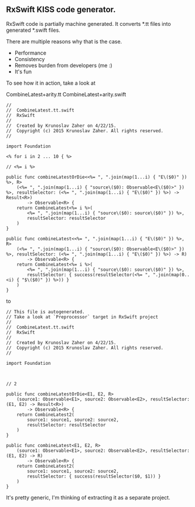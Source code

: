 ## RxSwift KISS code generator.

RxSwift code is partially machine generated. 
It converts *.tt files into generated *.swift files.

There are multiple reasons why that is the case.

* Performance
* Consistency
* Removes burden from developers (me :)
* It's fun

To see how it in action, take a look at 

CombineLatest+arity.tt
CombineLatest+arity.swift

```
//
//  CombineLatest.tt.swift
//  RxSwift
//
//  Created by Krunoslav Zaher on 4/22/15.
//  Copyright (c) 2015 Krunoslav Zaher. All rights reserved.
//

import Foundation

<% for i in 2 ... 10 { %>

// <%= i %>

public func combineLatestOrDie<<%= ", ".join(map(1...i) { "E\($0)" }) %>, R>
    (<%= ", ".join(map(1...i) { "source\($0): Observable<E\($0)>" }) %>, resultSelector: (<%= ", ".join(map(1...i) { "E\($0)" }) %>) -> Result<R>)
        -> Observable<R> {
    return CombineLatest<%= i %>(
        <%= ", ".join(map(1...i) { "source\($0): source\($0)" }) %>,
        resultSelector: resultSelector
    )
}

public func combineLatest<<%= ", ".join(map(1...i) { "E\($0)" }) %>, R>
    (<%= ", ".join(map(1...i) { "source\($0): Observable<E\($0)>" }) %>, resultSelector: (<%= ", ".join(map(1...i) { "E\($0)" }) %>) -> R)
        -> Observable<R> {
    return CombineLatest<%= i %>(
        <%= ", ".join(map(1...i) { "source\($0): source\($0)" }) %>,
        resultSelector: { success(resultSelector(<%= ", ".join(map(0..<i) { "$\($0)" }) %>)) }
    )
}
```

to 

```
// This file is autogenerated.
// Take a look at `Preprocessor` target in RxSwift project 
//
//  CombineLatest.tt.swift
//  RxSwift
//
//  Created by Krunoslav Zaher on 4/22/15.
//  Copyright (c) 2015 Krunoslav Zaher. All rights reserved.
//

import Foundation



// 2

public func combineLatestOrDie<E1, E2, R>
    (source1: Observable<E1>, source2: Observable<E2>, resultSelector: (E1, E2) -> Result<R>)
        -> Observable<R> {
    return CombineLatest2(
        source1: source1, source2: source2,
        resultSelector: resultSelector
    )
}

public func combineLatest<E1, E2, R>
    (source1: Observable<E1>, source2: Observable<E2>, resultSelector: (E1, E2) -> R)
        -> Observable<R> {
    return CombineLatest2(
        source1: source1, source2: source2,
        resultSelector: { success(resultSelector($0, $1)) }
    )
}

```


It's pretty generic, I'm thinking of extracting it as a separate project.
